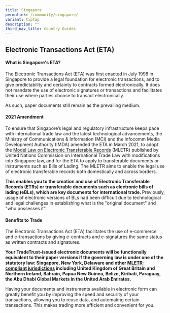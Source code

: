 ```yaml
---
title: Singapore
permalink: /community/singapore/
variant: tiptap
description: ""
third_nav_title: Country Guides
---
```

<h2><strong>Electronic Transactions Act (ETA)</strong></h2>
<p></p>
<h4>What is Singapore's ETA?</h4>
<p>The Electronic Transactions Act (ETA) was first enacted in July 1998 in
Singapore to provide a legal foundation for electronic transactions, and
to give predictability and certainty to contracts formed electronically.
It does not mandate the use of electronic signatures or transactions and
facilitates their use where parties choose to transact electronically.</p>
<p>As such, paper documents still remain as the prevailing medium.</p>
<p></p>
<h4>2021 Amendment</h4>
<p>To ensure that Singapore’s legal and regulatory infrastructure keeps pace
with international trade law and the latest technological advancements,
the Ministry of Communications &amp; Information (MCI) and the Infocomm
Media Development Authority (IMDA) amended the ETA in March 2021, to adopt
the <a href="https://uncitral.un.org/en/texts/ecommerce/modellaw/electronic_transferable_records" rel="noopener noreferrer nofollow" target="_blank">Model Law on Electronic Transferable Records</a> (MLETR)
published by United Nations Commission on International Trade Law with
modifications into Singapore law, and for the ETA to apply to transferable
documents or instruments such as Bills of Lading. The MLETR aims to enable
the legal use of electronic transferable records both domestically and
across borders.</p>
<p><strong>This enables you to the creation and use of Electronic Transferable Records (ETRs) or transferable documents such as electronic bills of lading (eBLs), which are key documents for international trade. </strong>Previously,
usage of electronic versions of BLs had been difficult due to technological
and legal challenges in establishing what is the "original document" and
"who possesses it".</p>
<p></p>
<h4>Benefits to Trade</h4>
<p>The Electronic Transactions Act (ETA) facilitates the use of e-commerce
and e-transactions by giving e-contracts and e-signatures the same status
as written contracts and signatures.</p>
<p><strong>Your TradeTrust-issued electronic documents will be functionally equivalent to their paper versions if the governing law is under one of the statutory law: Singapore, New York, Delaware and other <a href="https://uncitral.un.org/en/texts/ecommerce/modellaw/electronic_transferable_records/status" rel="noopener noreferrer nofollow" target="_blank">MLETR-compliant jurisdictions</a> including United Kingdom of Great Britain and Northern Ireland, Bahrain, Papua New Guinea, Belize, Kiribati, Paraguay, the Abu Dhabi Global Markets in the United Arab Emirates.</strong>
</p>
<p>Having your documents and instruments available in electronic form can
greatly benefit you by improving the speed and security of your transactions,
allowing you to reuse data, and automating certain transactions. This makes
trading more efficient and convenient for you.</p>
<p></p>
<p></p>
<p></p>
<p></p>